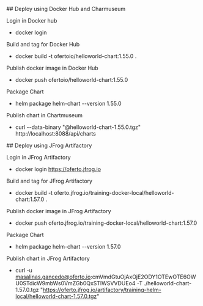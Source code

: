 ## Deploy using Docker Hub and Charmuseum

Login in Docker hub
- docker login

Build and tag for Docker Hub
- docker build -t ofertoio/helloworld-chart:1.55.0 .

Publish docker image in Docker Hub
- docker push ofertoio/helloworld-chart:1.55.0

Package Chart
- helm package helm-chart --version 1.55.0

Publish chart in Chartmuseum
- curl --data-binary "@helloworld-chart-1.55.0.tgz" http://localhost:8088/api/charts

## Deploy using JFrog Artifactory

Login in JFrog Artifactory
- docker login https://oferto.jfrog.io

Build and tag for JFrog Artifactory
- docker build -t oferto.jfrog.io/training-docker-local/helloworld-chart:1.57.0 .

Publish docker image in JFrog Artifactory
- docker push oferto.jfrog.io/training-docker-local/helloworld-chart:1.57.0

Package Chart
- helm package helm-chart --version 1.57.0

Publish chart in JFrog Artifactory
- curl -u masalinas.gancedo@oferto.io:cmVmdGtuOjAxOjE2ODY1OTEwOTE6OWU0STdicW9mbWs0VmZGb0QxSTlWSVVDUEo4 -T ./helloworld-chart-1.57.0.tgz "https://oferto.jfrog.io/artifactory/training-helm-local/helloworld-chart-1.57.0.tgz"
